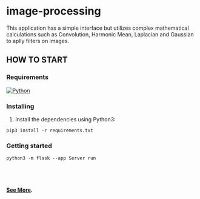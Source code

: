 # image-processing
This application has a simple interface but utilizes complex mathematical calculations such as Convolution, Harmonic Mean, Laplacian and Gaussian to aplly filters on images. 

## HOW TO START
### Requirements
[![Python](https://img.shields.io/badge/Python_3-blue.svg)](https://www.python.org/downloads/release)

### Installing
1. Install the dependencies using Python3: 
```
pip3 install -r requirements.txt
```

### Getting started
```
python3 -m flask --app Server run
```
<br/><br/>
#### [See More](https://dayanarochadeveloper.wordpress.com/portfolio).
